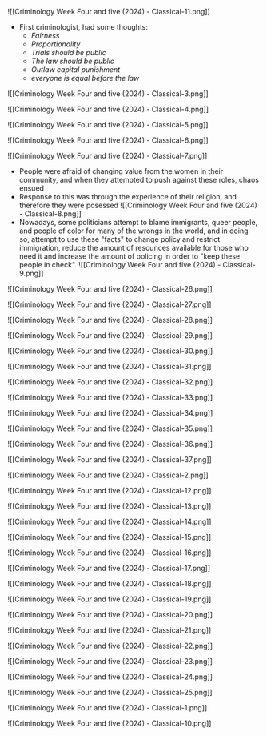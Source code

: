 ![[Criminology Week Four and five (2024) - Classical-11.png]]
- First criminologist, had some thoughts:
	- *Fairness*
	- *Proportionality*
	- *Trials should be public*
	- *The law should be public*
	- *Outlaw capital punishment*
	- *everyone is equal before the law*

![[Criminology Week Four and five (2024) - Classical-3.png]]

![[Criminology Week Four and five (2024) - Classical-4.png]]

![[Criminology Week Four and five (2024) - Classical-5.png]]

![[Criminology Week Four and five (2024) - Classical-6.png]]

![[Criminology Week Four and five (2024) - Classical-7.png]]
- People were afraid of changing value from the women in their community, and when they attempted to push against these roles, chaos ensued
- Response to this was through the experience of their religion, and therefore they were posessed
![[Criminology Week Four and five (2024) - Classical-8.png]]
- Nowadays, some politicians attempt to blame immigrants, queer people, and people of color for many of the wrongs in the world, and in doing so, attempt to use these "facts" to change policy and restrict immigration, reduce the amount of resounces available for those who need it and increase the amount of policing in order to "keep these people in check".
![[Criminology Week Four and five (2024) - Classical-9.png]]

![[Criminology Week Four and five (2024) - Classical-26.png]]

![[Criminology Week Four and five (2024) - Classical-27.png]]

![[Criminology Week Four and five (2024) - Classical-28.png]]

![[Criminology Week Four and five (2024) - Classical-29.png]]

![[Criminology Week Four and five (2024) - Classical-30.png]]

![[Criminology Week Four and five (2024) - Classical-31.png]]

![[Criminology Week Four and five (2024) - Classical-32.png]]

![[Criminology Week Four and five (2024) - Classical-33.png]]

![[Criminology Week Four and five (2024) - Classical-34.png]]

![[Criminology Week Four and five (2024) - Classical-35.png]]

![[Criminology Week Four and five (2024) - Classical-36.png]]

![[Criminology Week Four and five (2024) - Classical-37.png]]

![[Criminology Week Four and five (2024) - Classical-2.png]]

![[Criminology Week Four and five (2024) - Classical-12.png]]

![[Criminology Week Four and five (2024) - Classical-13.png]]

![[Criminology Week Four and five (2024) - Classical-14.png]]

![[Criminology Week Four and five (2024) - Classical-15.png]]

![[Criminology Week Four and five (2024) - Classical-16.png]]

![[Criminology Week Four and five (2024) - Classical-17.png]]

![[Criminology Week Four and five (2024) - Classical-18.png]]

![[Criminology Week Four and five (2024) - Classical-19.png]]

![[Criminology Week Four and five (2024) - Classical-20.png]]

![[Criminology Week Four and five (2024) - Classical-21.png]]

![[Criminology Week Four and five (2024) - Classical-22.png]]

![[Criminology Week Four and five (2024) - Classical-23.png]]

![[Criminology Week Four and five (2024) - Classical-24.png]]

![[Criminology Week Four and five (2024) - Classical-25.png]]

![[Criminology Week Four and five (2024) - Classical-1.png]]

![[Criminology Week Four and five (2024) - Classical-10.png]]